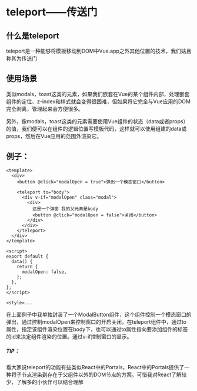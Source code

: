 # teleport——传送门

## 什么是teleport

teleport是一种能够将模板移动到DOM中Vue.app之外其他位置的技术，我们姑且称其为传送门

## 使用场景

类似modals，toast这类的元素，如果我们嵌套在Vue的某个组件内部，处理嵌套组件的定位、z-index和样式就会变得很困难，但如果将它完全与Vue应用的DOM完全剥离，管理起来会方便很多。

另外，像modals，toast这类的元素需要使用Vue组件的状态（data或者props）的值，我们便可以在组件的逻辑位置写模板代码，这样就可以使用组建的data或props，然后在Vue应用的范围外渲染它。

## 例子：

```
<template>
  <div>
    <button @click="modalOpen = true">弹出一个模态窗口</button>

    <teleport to="body">
      <div v-if="modalOpen" class="modal">
        <div>
          这是一个弹窗 我的父元素是body
          <button @click="modalOpen = false">关闭</button>
        </div>
      </div>
    </teleport>
  </div>
</template>

<script>
export default {
  data() {
    return {
      modalOpen: false,
    };
  },
};
</script>

<style>...
```

在上面例子中我单独封装了一个ModalButton组件，这个组件控制一个模态窗口的弹出，通过控制modalOpen来控制窗口的开启关闭，在teleport组件中，通过to属性，指定该组件渲染位置在body下，也可以通过to属性指向要添加组件的标签的id来决定组件渲染的位置。通过v-if控制窗口的显示。

##### TIP：

看大家说teleport的功能有些类似React中的Portals，React中的Portals提供了一种将子节点渲染到存在于父组件以外的DOM节点的方案。可惜我对React了解较少，了解多的小伙伴可以结合理解





